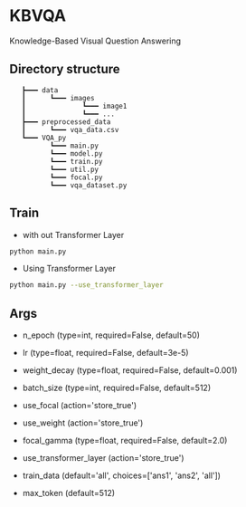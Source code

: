 # KBVQA
Knowledge-Based Visual Question Answering

## Directory structure

       ┣━━━ data
       ┃      ┗━━━ images
       ┃              ┗━━━ image1
       ┃              ┗━━━ ...
       ┣━━━ preprocessed_data
       ┃      ┗━━━ vqa_data.csv   
       ┗━━━ VQA_py
              ┗━━━ main.py
              ┗━━━ model.py
              ┗━━━ train.py
              ┗━━━ util.py
              ┗━━━ focal.py
              ┗━━━ vqa_dataset.py
       
## Train

- with out Transformer Layer
```bash
python main.py
```

- Using Transformer Layer
```bash
python main.py --use_transformer_layer
```

## Args
- n_epoch (type=int, required=False, default=50)
- lr (type=float, required=False, default=3e-5)
- weight_decay (type=float, required=False, default=0.001)
- batch_size (type=int, required=False, default=512)

- use_focal (action='store_true')
- use_weight (action='store_true')
- focal_gamma (type=float, required=False, default=2.0)

- use_transformer_layer (action='store_true')
- train_data (default='all', choices=['ans1', 'ans2', 'all'])
- max_token (default=512)

